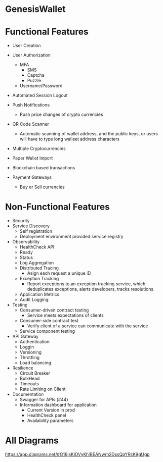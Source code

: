 # GenesisWallet

# Functional Features
* User Creation
* User Authorization
    * MFA
        * SMS
        * Captcha
        * Puzzle
    * Username/Password
* Automated Session Logout

* Push Notifications
    * Push price changes of crypto currencies

* QR Code Scanner 
    * Automatic scanning of wallet address, and the public keys, or users will have to type long walleet address characters

* Multiple Cryptocurrencies
* Paper Wallet Import
* Blockchain based transactions
* Payment Gateways
    * Buy or Sell currencies

# Non-Functional Features
* Security
* Service Discovery
    * Self registration
    * Deployment environment provided service registry
* Observability
    * HealthCheck API
    * Ready
    * Status
    * Log Aggregation
    * Distributed Tracing
        * Asign each request a unique ID
    * Exception Tracking
        * Report exceptions to an exception tracking service, which deduplicates exceptions, alerts developers, tracks resolutions.
    * Application Metrics 
    * Audit Logging
* Testing
    * Consumer-driven contract testing
        * Service meets expectations of clients
    * Consumer-side contract test
        * Verify client of a service can communicate with the service
    * Service component testing
* API Gateway
    * Authentication
    * Loggin
    * Versioning
    * Throttling
    * Load balancing
* Resilience
    * Circuit Breaker
    * BulkHead
    * Timeouts
    * Rate Limiting on Client
* Documentation
  * Swagger for APIs (#44)
  * Information dashboard for application
    * Current Version in prod
    * HealthCheck panel
    * Availability parameters 

# All Diagrams
https://app.diagrams.net/#G16jsKiOVyKhlBEANwm2DxsQpYRsK9gUgp
